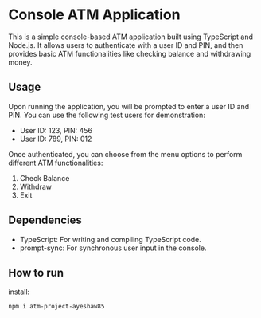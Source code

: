 # Console ATM Application

This is a simple console-based ATM application built using TypeScript and Node.js. 
It allows users to authenticate with a user ID and PIN, and then provides basic ATM functionalities like checking balance and withdrawing money.

## Usage

Upon running the application, you will be prompted to enter a user ID and PIN. You can use the following test users for demonstration:

- User ID: 123, PIN: 456
- User ID: 789, PIN: 012

Once authenticated, you can choose from the menu options to perform different ATM functionalities:

1. Check Balance
2. Withdraw
3. Exit

## Dependencies

- TypeScript: For writing and compiling TypeScript code.
- prompt-sync: For synchronous user input in the console.

## How to run
install:

```bash
npm i atm-project-ayeshaw85

